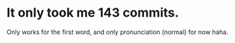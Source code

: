 # It only took me 143 commits.

Only works for the first word, and only pronunciation (normal) for now haha.
